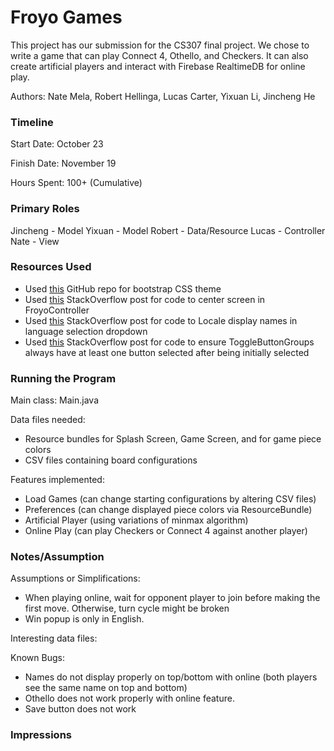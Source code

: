Froyo Games
====
This project has our submission for the CS307 final project. We chose to write a game that can play
Connect 4, Othello, and Checkers. It can also create artificial players and interact with Firebase
RealtimeDB for online play. 

Authors: Nate Mela, Robert Hellinga, Lucas Carter, Yixuan Li, Jincheng He

### Timeline

Start Date: October 23

Finish Date: November 19

Hours Spent: 100+ (Cumulative)

### Primary Roles

Jincheng - Model
Yixuan - Model
Robert - Data/Resource
Lucas - Controller
Nate - View

### Resources Used

* Used [this](https://github.com/dicolar/jbootx) GitHub repo for bootstrap CSS theme
* Used [this](https://stackoverflow.com/questions/46603948/javafx-position-dialog-and-stage-in-center-of-screen) StackOverflow post for code to center screen in FroyoController
* Used [this](https://stackoverflow.com/questions/41634789/javafx-combobox-display-text-but-return-id-on-selection) StackOverflow post for code to Locale display names in language selection dropdown
* Used [this](https://stackoverflow.com/questions/46835087/prevent-a-toggle-group-from-not-having-a-toggle-selected-java-fx) StackOverflow post for code to ensure ToggleButtonGroups always have at least one button selected after being initially selected

### Running the Program

Main class: Main.java

Data files needed:
 * Resource bundles for Splash Screen, Game Screen, and for game piece colors
 * CSV files containing board configurations 

Features implemented:

 * Load Games (can change starting configurations by altering CSV files)
 * Preferences (can change displayed piece colors via ResourceBundle)
 * Artificial Player (using variations of minmax algorithm)
 * Online Play (can play Checkers or Connect 4 against another player)

### Notes/Assumption

Assumptions or Simplifications:
 * When playing online, wait for opponent player to join before making the first move. Otherwise, turn cycle might be broken
 * Win popup is only in English. 

Interesting data files: 

Known Bugs: 
 * Names do not display properly on top/bottom with online (both players see the same name on top and bottom)
 * Othello does not work properly with online feature. 
 * Save button does not work
 
### Impressions

